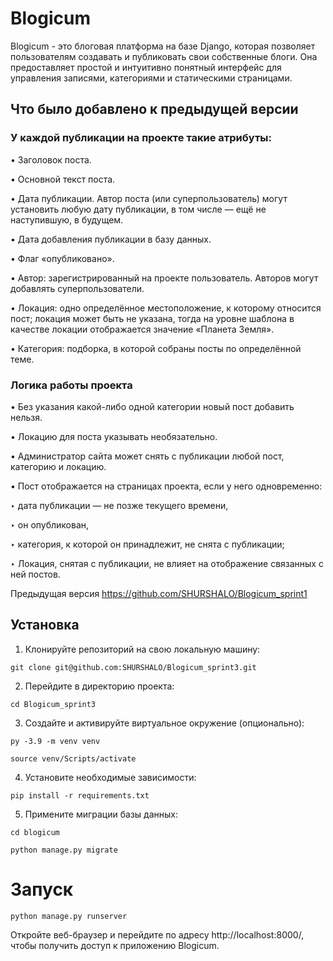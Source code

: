# Blogicum
Blogicum - это блоговая платформа на базе Django, которая позволяет пользователям создавать и публиковать свои собственные блоги. Она предоставляет простой и интуитивно понятный интерфейс для управления записями, категориями и статическими страницами.

## Что было добавлено к предыдущей версии

### У каждой публикации на проекте такие атрибуты:
• Заголовок поста.

• Основной текст поста.

• Дата публикации. Автор поста (или суперпользователь) могут установить любую дату публикации, в том числе — ещё не наступившую, в будущем.

• Дата добавления публикации в базу данных.

• Флаг «опубликовано».

• Автор: зарегистрированный на проекте пользователь. Авторов могут добавлять суперпользователи.

• Локация: одно определённое местоположение, к которому относится пост; локация может быть не указана, тогда на уровне шаблона в качестве локации отображается значение «Планета Земля».

• Категория: подборка, в которой собраны посты по определённой теме.

### Логика работы проекта
• Без указания какой-либо одной категории новый пост добавить нельзя.

• Локацию для поста указывать необязательно.

• Администратор сайта может снять с публикации любой пост, категорию и локацию.

• Пост отображается на страницах проекта, если у него одновременно:

   ‣  дата публикации — не позже текущего времени,

   ‣  он опубликован,

   ‣  категория, к которой он принадлежит, не снята с публикации;

   ‣  Локация, снятая с публикации, не влияет на отображение связанных с ней постов.

Предыдущая версия https://github.com/SHURSHALO/Blogicum_sprint1
## Установка
1. Клонируйте репозиторий на свою локальную машину:
```
git clone git@github.com:SHURSHALO/Blogicum_sprint3.git
```
2. Перейдите в директорию проекта:
```
cd Blogicum_sprint3
```
3. Создайте и активируйте виртуальное окружение (опционально):
```
py -3.9 -m venv venv
```
```
source venv/Scripts/activate
```

4. Установите необходимые зависимости:
```
pip install -r requirements.txt
```
5. Примените миграции базы данных:
```
cd blogicum
```
```
python manage.py migrate
```
# Запуск
```
python manage.py runserver
```
Откройте веб-браузер и перейдите по адресу http://localhost:8000/, чтобы получить доступ к приложению Blogicum.
